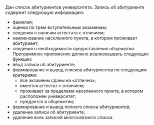 Дан список абитуриентов университета. Запись об абитуриенте содержит следующую информацию: 
- фамилия; 
- оценки по трем вступительным экзаменам; 
- сведения о наличии аттестата с отличием; 
- наименование населенного пункта, в котором проживает абитуриент; 
- сведения о необходимости предоставления общежития.
Программное приложение должно реализовывать следующие функции:
- ввод записи об абитуриенте;
- формирование и вывод списков абитуриентов по следующим критериям: 
	- все экзамены сданы на «отлично»; 
	- имеется аттестат с отличием; 
	- проживает за пределами населенного пункта, в котором расположен университет; 
	- нуждается в общежитии;
- формирование и вывод полного списка абитуриентов;
- удаление записи об абитуриенте;
- удаление всех записей многосвязного списка.